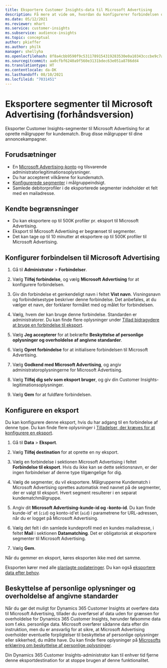 ```yaml
---
title: Eksportere Customer Insights-data til Microsoft Advertising
description: Få mere at vide om, hvordan du konfigurerer forbindelsen og eksporterer til Microsoft Advertising.
ms.date: 05/12/2021
ms.reviewer: mhart
ms.service: customer-insights
ms.subservice: audience-insights
ms.topic: conceptual
author: pkieffer
ms.author: philk
manager: shellyha
ms.openlocfilehash: 8f8a4cbb9590f9c5311789154319283530e0a10343cccbe9c7aec99765b4fbf2
ms.sourcegitcommit: aa0cfbf6240a9f560e3131bdec63e051a8786dd4
ms.translationtype: HT
ms.contentlocale: da-DK
ms.lasthandoff: 08/10/2021
ms.locfileid: "7031451"
---
```

# <a name="export-segments-to-microsoft-advertising-preview"></a>Eksportere segmenter til Microsoft Advertising (forhåndsversion)

Eksporter Customer Insights-segmenter til Microsoft Advertising for at oprette målgrupper for kundematch. Brug disse målgrupper til dine annoncekampagner.

## <a name="prerequisites"></a>Forudsætninger

-   En [Microsoft Advertising-konto](https://ads.microsoft.com/) og tilsvarende administratorlegitimationsoplysninger.
-   Du har accepteret vilkårene for kundematch. 
-   [Konfigurerede segmenter](segments.md) i målgruppeindsigt.
-   Samlede debitorprofiler i de eksporterede segmenter indeholder et felt med en mailadresse.

## <a name="known-limitations"></a>Kendte begrænsninger

- Du kan eksportere op til 500K profiler pr. eksport til Microsoft Advertising.
- Eksport til Microsoft Advertising er begrænset til segmenter.
- Det kan tage op til 10 minutter at eksportere op til 500K profiler til Microsoft Advertising. 


## <a name="set-up-the-connection-to-microsoft-advertising"></a>Konfigurer forbindelsen til Microsoft Advertising

1. Gå til **Administrator** > **Forbindelser**.

1. Vælg **Tilføj forbindelse**, og vælg **Microsoft Advertising** for at konfigurere forbindelsen.

1. Giv din forbindelse et genkendeligt navn i feltet **Vist navn**. Visningsnavn og forbindelsestype beskriver denne forbindelse. Det anbefales, at du vælger et navn, der forklarer formålet med og målet for forbindelsen.

1. Vælg, hvem der kan bruge denne forbindelse. Standarden er administratorer. Du kan finde flere oplysninger under [Tillad bidragydere at bruge en forbindelse til eksport](connections.md#allow-contributors-to-use-a-connection-for-exports).

1. Vælg **Jeg accepterer** for at bekræfte **Beskyttelse af personlige oplysninger og overholdelse af angivne standarder**.

1. Vælg **Opret forbindelse** for at initialisere forbindelsen til Microsoft Advertising.

1. Vælg **Godkend med Microsoft Advertising**, og angiv administratoroplysningerne for Microsoft Advertising.

1. Vælg **Tilføj dig selv som eksport bruger**, og giv din Customer Insights-legitimationsoplysninger.

1. Vælg **Gem** for at fuldføre forbindelsen.

## <a name="configure-an-export"></a>Konfigurere en eksport

Du kan konfigurere denne eksport, hvis du har adgang til en forbindelse af denne type. Du kan finde flere oplysninger i [Tilladelser, der kræves for at konfigurere en eksport](export-destinations.md#set-up-a-new-export).

1. Gå til **Data** > **Eksport**.

1. Vælg **Tilføj destination** for at oprette en ny eksport.

1. Vælg en forbindelse i sektionen Microsoft Advertising i feltet **Forbindelse til eksport**. Hvis du ikke kan se dette sektionsnavn, er der ingen forbindelser af denne type tilgængelige for dig.

1. Vælg de segmenter, du vil eksportere. Målgrupperne Kundematch i Microsoft Advertising oprettes automatisk med navnet på de segmenter, der er valgt til eksport. Hvert segment resulterer i en separat kundematchmålgruppe. 

1. Angiv dit **Microsoft Advertising-kunde-id og -konto-id**. Du kan finde kunde-id' et (`cid`) og konto-id'et (`aid`) i parametrene for URL-adressen, når du er logget på Microsoft Advertising.

1. Vælg det felt i din samlede kundeprofil med en kundes mailadresse, i feltet **Mail** i sektionen **Datamatching**. Det er obligatorisk at eksportere segmenter til Microsoft Advertising.

1. Vælg **Gem**.

Når du gemmer en eksport, køres eksporten ikke med det samme.

Eksporten kører med alle [planlagte opdateringer](system.md#schedule-tab). Du kan også [eksportere data efter behov](export-destinations.md#run-exports-on-demand). 


## <a name="data-privacy-and-compliance"></a>Beskyttelse af personlige oplysninger og overholdelse af angivne standarder

Når du gør det muligt for Dynamics 365 Customer Insights at overføre data til Microsoft Advertising, tillader du overførsel af data uden for grænsen for overholdelse for Dynamics 365 Customer Insights, herunder følsomme data som f.eks. personlige data. Microsoft overfører sådanne data efter din instruktion, men du er ansvarlig for at sikre, at Microsoft Advertising overholder eventuelle forpligtelser til beskyttelse af personlige oplysninger eller sikkerhed, du måtte have. Du kan finde flere oplysninger på [Microsofts erklæring om beskyttelse af personlige oplysninger](https://go.microsoft.com/fwlink/?linkid=396732).

Din Dynamics 365 Customer Insights-administrator kan til enhver tid fjerne denne eksportdestination for at stoppe brugen af denne funktionalitet.
